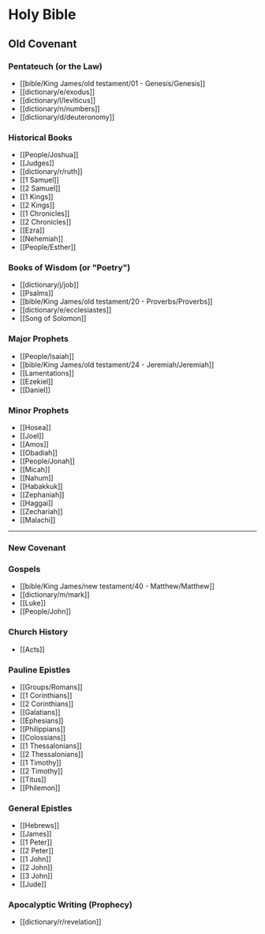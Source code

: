# Holy Bible

## Old Covenant

### Pentateuch (or the Law)

* [[bible/King James/old testament/01 - Genesis/Genesis]]
* [[dictionary/e/exodus]]
* [[dictionary/l/leviticus]]
* [[dictionary/n/numbers]]
* [[dictionary/d/deuteronomy]]

### Historical Books

* [[People/Joshua]]
* [[Judges]]
* [[dictionary/r/ruth]]
* [[1 Samuel]]
* [[2 Samuel]]
* [[1 Kings]]
* [[2 Kings]]
* [[1 Chronicles]]
* [[2 Chronicles]]
* [[Ezra]]
* [[Nehemiah]]
* [[People/Esther]]

### Books of Wisdom (or "Poetry")

* [[dictionary/j/job]]
* [[Psalms]]
* [[bible/King James/old testament/20 - Proverbs/Proverbs]]
* [[dictionary/e/ecclesiastes]]
* [[Song of Solomon]]

### Major Prophets
* [[People/Isaiah]]
* [[bible/King James/old testament/24 - Jeremiah/Jeremiah]]
* [[Lamentations]]
* [[Ezekiel]]
* [[Daniel]]

### Minor Prophets
* [[Hosea]]
* [[Joel]]
* [[Amos]]
* [[Obadiah]]
* [[People/Jonah]]
* [[Micah]]
* [[Nahum]]
* [[Habakkuk]]
* [[Zephaniah]]
* [[Haggai]]
* [[Zechariah]]
* [[Malachi]]

***

### New Covenant

### Gospels

* [[bible/King James/new testament/40 - Matthew/Matthew]]
* [[dictionary/m/mark]]
* [[Luke]]
* [[People/John]]

### Church History

* [[Acts]]

### Pauline Epistles

* [[Groups/Romans]]
* [[1 Corinthians]]
* [[2 Corinthians]]
* [[Galatians]]
* [[Ephesians]]
* [[Philippians]]
* [[Colossians]]
* [[1 Thessalonians]]
* [[2 Thessalonians]]
* [[1 Timothy]]
* [[2 Timothy]]
* [[Titus]]
* [[Philemon]]

### General Epistles

* [[Hebrews]]
* [[James]]
* [[1 Peter]]
* [[2 Peter]]
* [[1 John]]
* [[2 John]]
* [[3 John]]
* [[Jude]]

### Apocalyptic Writing (Prophecy)

* [[dictionary/r/revelation]]
